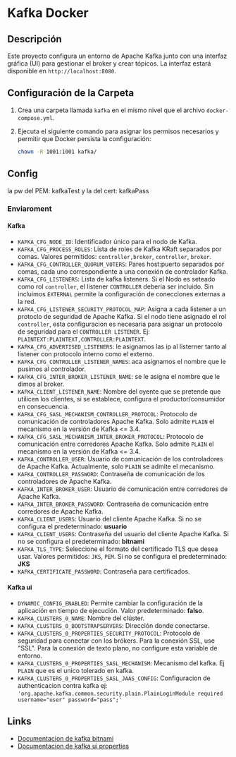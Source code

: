 # Kafka Docker

## Descripción

Este proyecto configura un entorno de Apache Kafka junto con una interfaz gráfica (UI) para gestionar el broker y crear tópicos. La interfaz estará disponible en `http://localhost:8080`.

## Configuración de la Carpeta

1. Crea una carpeta llamada `kafka` en el mismo nivel que el archivo `docker-compose.yml`.
2. Ejecuta el siguiente comando para asignar los permisos necesarios y permitir que Docker persista la configuración:

   ```bash
   chown -R 1001:1001 kafka/
   ```

## Config

la pw del PEM: kafkaTest
y la del cert: kafkaPass

### Enviaroment

#### Kafka

* `KAFKA_CFG_NODE_ID`: Identificador único para el nodo de Kafka.
* `KAFKA_CFG_PROCESS_ROLES`: Lista de roles de Kafka KRaft separados por comas. Valores permitidos: `controller,broker`, `controller`, `broker`.
* `KAFKA_CFG_CONTROLLER_QUORUM_VOTERS`: Pares host:puerto separados por comas, cada uno correspondiente a una conexión de controlador Kafka.
* `KAFKA_CFG_LISTENERS`: Lista de kafka listeners. Si el Nodo es seteado como rol `controller`, el listener `CONTROLLER` deberia ser incluido. Sin incluimos `EXTERNAL` permite la configuración de conecciones externas a la red.
* `KAFKA_CFG_LISTENER_SECURITY_PROTOCOL_MAP`: Asigna a cada listener a un protoclo de seguridad de Apache Kafka. Si el nodo tiene asignado el rol `controller`, esta configuracion es necesaria para asignar un protocolo de seguridad para el `CONTROLLER LISTENER`. Ej: `PLAINTEXT:PLAINTEXT,CONTROLLER:PLAINTEXT`.
* `KAFKA_CFG_ADVERTISED_LISTENERS`: le asignamos las ip al listerner tanto al listener con protocolo interno como el externo.
* `KAFKA_CFG_CONTROLLER_LISTENER_NAMES`: aca asignamos el nombre que le pusimos al controlador.
* `KAFKA_CFG_INTER_BROKER_LISTENER_NAME`: se le asigna el nombre que le dimos al broker.
* `KAFKA_CLIENT_LISTENER_NAME`: Nombre del oyente que se pretende que utilicen los clientes, si se establece, configura el productor/consumidor en consecuencia.
* `KAFKA_CFG_SASL_MECHANISM_CONTROLLER_PROTOCOL`: Protocolo de comunicación de controladores Apache Kafka. Solo admite `PLAIN` el mecanismo en la versión de Kafka <= 3.4.
* `KAFKA_CFG_SASL_MECHANISM_INTER_BROKER_PROTOCOL`: Protocolo de comunicación entre corredores Apache Kafka. Solo admite `PLAIN` el mecanismo en la versión de Kafka <= 3.4.
* `KAFKA_CONTROLLER_USER`: Usuario de comunicación de los controladores de Apache Kafka. Actualmente, solo `PLAIN` se admite el mecanismo.
* `KAFKA_CONTROLLER_PASSWORD`: Contraseña de comunicación de los controladores de Apache Kafka.
* `KAFKA_INTER_BROKER_USER`: Usuario de comunicación entre corredores de Apache Kafka.
* `KAFKA_INTER_BROKER_PASSWORD`: Contraseña de comunicación entre corredores de Apache Kafka.
* `KAFKA_CLIENT_USERS`: Usuario del cliente Apache Kafka. Si no se configura el predeterminado: **usuario**
* `KAFKA_CLIENT_USERS`: Contraseña del usuario del cliente Apache Kafka. Si no se configura el predeterminado: **bitnami**
* `KAFKA_TLS_TYPE`: Seleccione el formato del certificado TLS que desea usar. Valores permitidos: `JKS`, `PEM`. Si no se configura el predeterminado: **JKS**
* `KAFKA_CERTIFICATE_PASSWORD`: Contraseña para certificados.

#### Kafka ui

* `DYNAMIC_CONFIG_ENABLED`: Permite cambiar la configuración de la aplicación en tiempo de ejecución. Valor predeterminado: **falso**.
* `KAFKA_CLUSTERS_0_NAME`: Nombre del clúster.
* `KAFKA_CLUSTERS_0_BOOTSTRAPSERVERS`: Dirección donde conectarse.
* `KAFKA_CLUSTERS_0_PROPERTIES_SECURITY_PROTOCOL`: Protocolo de seguridad para conectar con los brókers. Para la conexión SSL, use "SSL". Para la conexión de texto plano, no configure esta variable de entorno.
* `KAFKA_CLUSTERS_0_PROPERTIES_SASL_MECHANISM`: Mecanismo del kafka. Ej `PLAIN` que es el unico tolerado en kafka.
* `KAFKA_CLUSTERS_0_PROPERTIES_SASL_JAAS_CONFIG`: Configuracion de authenticacion contra kafka ej: `'org.apache.kafka.common.security.plain.PlainLoginModule required username="user" password="pass";'`

## Links

* [Documentacion de kafka bitnami](https://github.com/bitnami/containers/blob/main/bitnami/kafka/README.md)
* [Documentacion de kafka ui properties](https://docs.kafka-ui.provectus.io/configuration/misc-configuration-properties)
